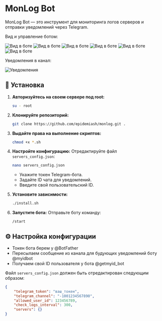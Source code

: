 # MonLog Bot

MonLog Bot — это инструмент для мониторинга логов серверов и отправки уведомлений через Telegram. 

Вид и управление ботом:

<img src="https://anticod.ru/github/monlog1.jpg" alt="Вид в боте">
<img src="https://anticod.ru/github/monlog2.jpg" alt="Вид в боте">
<img src="https://anticod.ru/github/monlog3.jpg" alt="Вид в боте">
<img src="https://anticod.ru/github/monlog4.jpg" alt="Вид в боте">
<img src="https://anticod.ru/github/monlog5.jpg" alt="Вид в боте">
<img src="https://anticod.ru/github/monlog6.jpg" alt="Вид в боте">

Уведомления в канал:

<img src="https://anticod.ru/github/monlog7.jpg" alt="Уведомления">


## 🚀 Установка

1. **Авторизуйтесь на своем сервере под root:**
    ```bash
    su - root
    ```

2. **Клонируйте репозиторий:**
    ```bash
    git clone https://github.com/epidemiash/monlog.git .
    ```

3. **Выдайте права на выполнение скриптов:**
    ```bash
    chmod +x *.sh
    ```

4. **Настройте конфигурацию:**
    Отредактируйте файл `servers_config.json`:
    ```bash
    nano servers_config.json
    ```
    - Укажите токен Telegram-бота.
    - Задайте ID чата для уведомлений.
    - Введите свой пользовательский ID.

5. **Установите зависимости:**
    ```bash
    ./install.sh
    ```

6. **Запустите бота:**
    Отправьте боту команду:
    ```
    /start
    ```

## ⚙️ Настройка конфигурации

- Токен бота берем у @BotFather
- Пересылаем сообщение из канала для будующих уведомлений боту @myidbot
- Получаем свой ID пользователя у бота @getmyid_bot

Файл `servers_config.json` должен быть отредактирован следующим образом:
```json
{
    "telegram_token": "ваш_токен",
    "telegram_channel": "-1001234567890",
    "allowed_user_id": 123456789,
    "check_logs_interval": 300,
    "servers": {}
}

